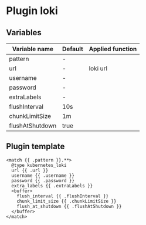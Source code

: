 # Plugin loki
## Variables
| Variable name | Default | Applied function |
|---|---|---|
| pattern | - |  |
| url | - | loki url |
| username | - |  |
| password | - |  |
| extraLabels | - |  |
| flushInterval | 10s |  |
| chunkLimitSize | 1m |  |
| flushAtShutdown | true |  |
## Plugin template
```
<match {{ .pattern }}.**>
  @type kubernetes_loki
  url {{ .url }}
  username {{ .username }}
  password {{ .password }}
  extra_labels {{ .extraLabels }}
  <buffer>
    flush_interval {{ .flushInterval }}
    chunk_limit_size {{ .chunkLimitSize }}
    flush_at_shutdown {{ .flushAtShutdown }}
  </buffer>
</match>
```